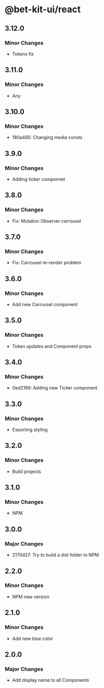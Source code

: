 # @bet-kit-ui/react

## 3.12.0

### Minor Changes

- Tokens fix

## 3.11.0

### Minor Changes

- Any

## 3.10.0

### Minor Changes

- 180a485: Changing media consts

## 3.9.0

### Minor Changes

- Adding ticker componnet

## 3.8.0

### Minor Changes

- Fix: Mutation Observer carrousel

## 3.7.0

### Minor Changes

- Fix: Carrousel re-render problem

## 3.6.0

### Minor Changes

- Add new Carrousel component

## 3.5.0

### Minor Changes

- Token updates and Component props

## 3.4.0

### Minor Changes

- 0ed2199: Adding new Ticker component

## 3.3.0

### Minor Changes

- Exporting styling

## 3.2.0

### Minor Changes

- Build projects

## 3.1.0

### Minor Changes

- NPM

## 3.0.0

### Major Changes

- 2170d27: Try to build a dist folder to NPM

## 2.2.0

### Minor Changes

- NPM new version

## 2.1.0

### Minor Changes

- Add new blue color

## 2.0.0

### Major Changes

- Add display name to all Components
